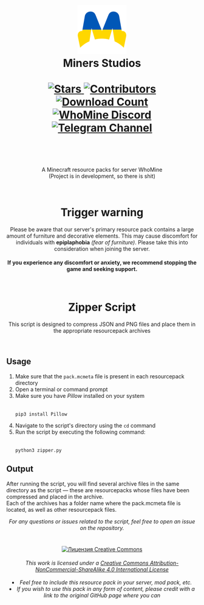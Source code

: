 <!--suppress HtmlDeprecatedAttribute -->
<div align="center">
  <h1>
    <a href="https://minersstudios.com">
      <img alt="MinersStudios" src="https://raw.githubusercontent.com/MinersStudios/.github/main/assets/logos/logo_ua.svg" width="128">
    </a>
    <br>
    Miners Studios
    <br><br>
    <div>
      <a href="https://git.minersstudios.com/WMResources/stargazers">
        <picture>
          <source media="(prefers-color-scheme: light)" srcset="https://img.shields.io/github/stars/MinersStudios/WMResources?style=for-the-badge&color=f9ebbf&labelColor=fcf6e4">
          <img alt="Stars" src="https://img.shields.io/github/stars/MinersStudios/WMResources?style=for-the-badge&color=f9ebbf&labelColor=302d41">
        </picture>
      </a>
      <a href="https://github.com/MinersStudios/WMResources/contributors">
        <picture>
          <source media="(prefers-color-scheme: light)" srcset="https://img.shields.io/github/contributors/MinersStudios/WMResources?style=for-the-badge&color=d5c3f0&labelColor=ECE3F9">
          <img alt="Contributors" src="https://img.shields.io/github/contributors/MinersStudios/WMResources?style=for-the-badge&color=d5c3f0&labelColor=302d41">
        </picture>
      </a>
      <a href="#">
        <picture>
          <source media="(prefers-color-scheme: light)" srcset="https://img.shields.io/github/downloads/MinersStudios/WMResources/total?style=for-the-badge&color=b0e99e&labelColor=e1f9d9">
          <img alt="Download Count" src="https://img.shields.io/github/downloads/MinersStudios/WMResources/total?style=for-the-badge&color=b0e99e&labelColor=302d41">
        </picture>
      </a>
      <br>
      <a href="https://whomine.net/discord">
        <picture>
          <source media="(prefers-color-scheme: light)" srcset="https://img.shields.io/discord/928575868643733535?style=for-the-badge&label=WhoMine&logo=discord&color=c9cbff&logoColor=363636&labelColor=e8e9ff">
          <img alt="WhoMine Discord" src="https://img.shields.io/discord/928575868643733535?style=for-the-badge&label=WhoMine&logo=discord&color=c9cbff&logoColor=d9e0ee&labelColor=302d41">
        </picture>
      </a>
      <a href="https://whomine.net/telegram">
        <picture>
          <source media="(prefers-color-scheme: light)" srcset="https://img.shields.io/badge/telegram-black?style=for-the-badge&logo=telegram&color=c9cbff&logoColor=363636&labelColor=e8e9ff">
          <img alt="Telegram Channel" src="https://img.shields.io/badge/telegram-black?style=for-the-badge&logo=telegram&color=c9cbff&logoColor=d9e0ee&labelColor=302d41">
        </picture>
      </a>
    </div>
    <br>
  </h1>
  <br>
  <p>
    A Minecraft resource packs for server WhoMine<br>
    (Project is in development, so there is shit)
  </p>
  <br>
  <h1>Trigger warning</h1>
  <p>
     Please be aware that our server's primary resource pack contains a large amount of furniture and decorative elements.
     This may cause discomfort for individuals with <b>epiplaphobia</b> <i>(fear of furniture)</i>. Please take this into consideration when joining the server.<br>
     <h4>If you experience any discomfort or anxiety, we recommend stopping the game and seeking support.</h4>
  </p>
  <br>
  <h1>Zipper Script</h1>
  <p>This script is designed to compress JSON and PNG files and place them in the appropriate resourcepack archives</p>
  <div align="left">
    <br>
    <h2>Usage</h2>
    <ol>
        <li>Make sure that the <code>pack.mcmeta</code> file is present in each resourcepack directory</li>
        <li>Open a terminal or command prompt</li>
        <li>
            Make sure you have <i>Pillow</i> installed on your system<br><br>
            <pre><code>pip3 install Pillow</code></pre>
        </li>
        <li>Navigate to the script's directory using the <code>cd</code> command</li>
        <li>
          Run the script by executing the following command:<br><br>
          <pre><code>python3 zipper.py</code></pre>
        </li>
    </ol>
    <h2>Output</h2>
    <p>
       After running the script, you will find several archive files in the same directory as the script — these are resourcepacks whose files have been compressed and placed in the archive.<br>
       Each of the archives has a folder name where the pack.mcmeta file is located, as well as other resourcepack files.
    </p>
  </div>
  <p><i>For any questions or issues related to the script, feel free to open an issue on the repository.</i></p> 
  <h1></h1>
  <a rel="license" target="_blank" href="https://creativecommons.org/licenses/by-nc-sa/4.0">
    <img alt="Лицензия Creative Commons" src="https://i.creativecommons.org/l/by-nc-sa/4.0/88x31.png" />
  </a>
  <h6>
    This work is licensed under a <a rel="license" href="https://creativecommons.org/licenses/by-nc-sa/4.0">Creative Commons Attribution-NonCommercial-ShareAlike 4.0 International License</a>
    <br><br>
    <li>Feel free to include this resource pack in your server, mod pack, etc.</li>
    <li>If you wish to use this pack in any form of content, please credit with a link to the original GitHub page where you can</li>
  </h6>
</div>
